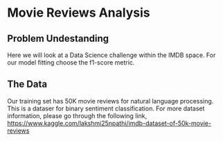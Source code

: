 # Movie Reviews Analysis


## Problem Undestanding

Here we will look at a Data Science challenge within the IMDB space. For our model fitting choose the f1-score metric.

## The Data

Our training set has 50K movie reviews for natural language processing. This is a dataser for binary sentiment classification. For more dataset information, please go through the following link, https://www.kaggle.com/lakshmi25npathi/imdb-dataset-of-50k-movie-reviews
